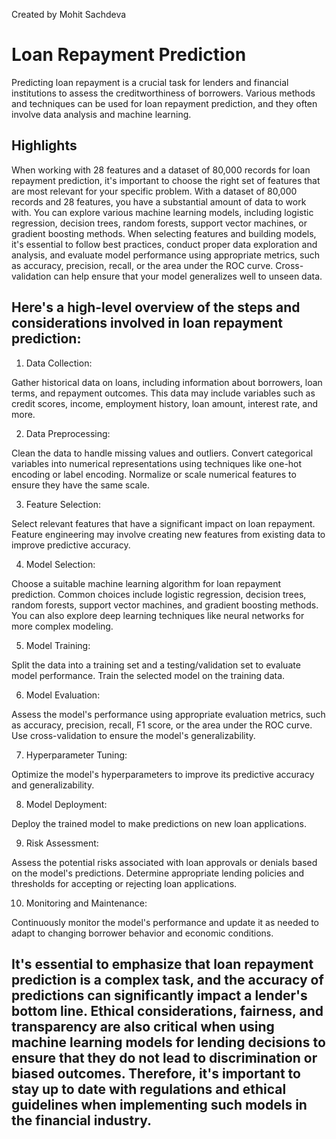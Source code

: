 Created by Mohit Sachdeva

# Loan Repayment Prediction
Predicting loan repayment is a crucial task for lenders and financial institutions to assess the creditworthiness of borrowers. Various methods and techniques can be used for loan repayment prediction, and they often involve data analysis and machine learning. 

## Highlights

When working with 28 features and a dataset of 80,000 records for loan repayment prediction, it's important to choose the right set of features that are most relevant for your specific problem.
With a dataset of 80,000 records and 28 features, you have a substantial amount of data to work with. You can explore various machine learning models, including logistic regression, decision trees, random forests, support vector machines, or gradient boosting methods. 
When selecting features and building models, it's essential to follow best practices, conduct proper data exploration and analysis, and evaluate model performance using appropriate metrics, such as accuracy, precision, recall, or the area under the ROC curve. Cross-validation can help ensure that your model generalizes well to unseen data.

## Here's a high-level overview of the steps and considerations involved in loan repayment prediction:

1. Data Collection:

Gather historical data on loans, including information about borrowers, loan terms, and repayment outcomes.
This data may include variables such as credit scores, income, employment history, loan amount, interest rate, and more.

2. Data Preprocessing:

Clean the data to handle missing values and outliers.
Convert categorical variables into numerical representations using techniques like one-hot encoding or label encoding.
Normalize or scale numerical features to ensure they have the same scale.

3. Feature Selection:

Select relevant features that have a significant impact on loan repayment.
Feature engineering may involve creating new features from existing data to improve predictive accuracy.

4. Model Selection:

Choose a suitable machine learning algorithm for loan repayment prediction. Common choices include logistic regression, decision trees, random forests, support vector machines, and gradient boosting methods.
You can also explore deep learning techniques like neural networks for more complex modeling.

5. Model Training:

Split the data into a training set and a testing/validation set to evaluate model performance.
Train the selected model on the training data.

6. Model Evaluation:

Assess the model's performance using appropriate evaluation metrics, such as accuracy, precision, recall, F1 score, or the area under the ROC curve.
Use cross-validation to ensure the model's generalizability.

7. Hyperparameter Tuning:

Optimize the model's hyperparameters to improve its predictive accuracy and generalizability.

8. Model Deployment:

Deploy the trained model to make predictions on new loan applications.

9. Risk Assessment:

Assess the potential risks associated with loan approvals or denials based on the model's predictions.
Determine appropriate lending policies and thresholds for accepting or rejecting loan applications.

10. Monitoring and Maintenance:

Continuously monitor the model's performance and update it as needed to adapt to changing borrower behavior and economic conditions.

## It's essential to emphasize that loan repayment prediction is a complex task, and the accuracy of predictions can significantly impact a lender's bottom line. Ethical considerations, fairness, and transparency are also critical when using machine learning models for lending decisions to ensure that they do not lead to discrimination or biased outcomes. Therefore, it's important to stay up to date with regulations and ethical guidelines when implementing such models in the financial industry.